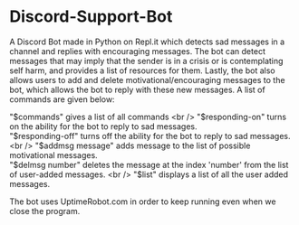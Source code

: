 # Discord-Support-Bot
A Discord Bot made in Python on Repl.it which detects sad messages in a channel and replies with encouraging messages. The bot can detect messages that may imply that the sender is in a crisis or is contemplating self harm, and provides a list of resources for them. Lastly, the bot also allows users to add and delete motivational/encouraging messages to the bot, which allows the bot to reply with these new messages. A list of commands are given below:

"$commands" gives a list of all commands <br />
"$responding-on" turns on the ability for the bot to reply to sad messages. <br />
"$responding-off" turns off the ability for the bot to reply to sad messages. <br />
"$addmsg message" adds message to the list of possible motivational messages. <br />
"$delmsg number" deletes the message at the index 'number' from the list of user-added messages. <br />
"$list" displays a list of all the user added messages. <br />

The bot uses UptimeRobot.com in order to keep running even when we close the program.
